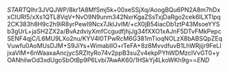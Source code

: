 $START$Qlhr3JVQJWP/8kr1A8MfSmj5k+00xeSSjXq/AoogBQu6PN2A8m7hDxxCIURI5/xXs1QTL8VqV+NvO9N9unm342NxrKgaZSsTxjDaRgo2cek6ILXTlpq2CK383h8H9c2h9iR8yrPewI9Ncx7JklJvIM/+cX0jB54iacDb1ztP43MsoeYYSb3gUrL+jaSH2ZX2a/BvAzdviyXmfCcgudfjhjJg34fXXO1xAJnF5DTvFMkPepcSENF4qjC/L6MU9LXo2nu/KYV4I0TPwRcM6G381mTioqNOLzX8bABSQpZEqVuwfu0AoMUsDJM+S9JiYs+WimabIIO+rTeFA+8z8MvvdfuvB1LhWRjijr9FeLIjxaVIM+6nWaaxaAncjycSRZItyRo74v2ppB3suZv4ekpPYhWDMzclVvGT0+yOANhilwOd3xdUgoSbOtBp9P6Lvbi7AwAK60/1HSkYj4LkoWKh9g==$END$